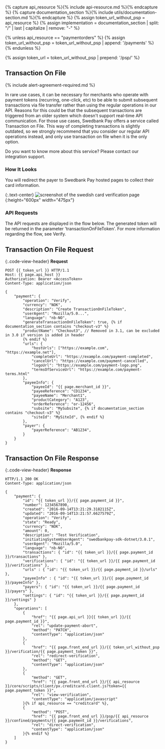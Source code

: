 {% capture api_resource %}{% include api-resource.md %}{% endcapture %}
{% capture documentation_section %}{% include utils/documentation-section.md %}{% endcapture %}
{% assign token_url_without_psp = api_resource %}
{% assign implementation = documentation_section | split: "/"  | last | capitalize | remove: "-" %}

{% unless api_resource == "paymentorders" %}
    {% assign token_url_without_psp = token_url_without_psp | append: '/payments' %}
{% endunless %}

{% assign token_url = token_url_without_psp | prepend: '/psp/' %}

## Transaction On File

{% include alert-agreement-required.md %}

In rare use cases, it can be necessary for merchants who operate with payment
tokens (recurring, one-click, etc) to be able to submit subsequent transactions
via file transfer rather than using the regular operations in our API. Reasons
for this could be that the subsequent transactions are triggered from an older
system which doesn't support real-time API communication. For those use cases,
Swedbank Pay offers a service called Transaction on File. This way of completing
transactions is slightly outdated, so we strongly recommend that you consider
our regular API operations instead, and only use transaction on file when it is
the only option.

Do you want to know more about this service? Please contact our integration
support.

### How It Looks

You will redirect the payer to Swedbank Pay hosted pages to collect
their card information.

{:.text-center}
![screenshot of the swedish card verification page][swedish-verify]{:height="600px" width="475px"}

### API Requests

The API requests are displayed in the flow below. The generated token will be
returned in the parameter 'transactionOnFileToken'. For more information
regarding the flow, see Verify.

## Transaction On File Request

{:.code-view-header}
**Request**

```http
POST {{ token_url }} HTTP/1.1
Host: {{ page.api_host }}
Authorization: Bearer <AccessToken>
Content-Type: application/json

{
    "payment": {
        "operation": "Verify",
        "currency": "NOK",
        "description": "Create TransactionOnFileToken",
        "userAgent": "Mozilla/5.0...",
        "language": "nb-NO",
        "generateTransactionOnFileToken": true, {% if documentation_section contains "checkout-v3" %}
        "productName": "Checkout3", // Removed in 3.1, can be excluded in 3.0 if version is added in header
        {% endif %}
        "urls": {
            "hostUrls": ["https://example.com", "https://example.net"],
            "completeUrl": "https://example.com/payment-completed",
            "cancelUrl": "https://example.com/payment-cancelled",
            "logoUrl": "https://example.com/payment-logo.png",
            "termsOfServiceUrl": "https://example.com/payment-terms.html"
        },
        "payeeInfo": {
            "payeeId": "{{ page.merchant_id }}",
            "payeeReference": "CD1234",
            "payeeName": "Merchant1",
            "productCategory": "A123",
            "orderReference": "or-12456",
            "subsite": "MySubsite", {% if documentation_section contains "checkout-v3" %}
            "siteId": "MySiteId", {% endif %}
        },
        "payer": {
            "payerReference": "AB1234",
        }
    }
}
```

## Transaction On File Response

{:.code-view-header}
**Response**

```http
HTTP/1.1 200 OK
Content-Type: application/json

{
    "payment": {
        "id": "{{ token_url }}/{{ page.payment_id }}",
        "number": 1234567890,
        "created": "2016-09-14T13:21:29.3182115Z",
        "updated": "2016-09-14T13:21:57.6627579Z",
        "operation": "Verify",
        "state": "Ready",
        "currency": "NOK",
        "amount": 0,
        "description": "Test Verification",
        "initiatingSystemUserAgent": "swedbankpay-sdk-dotnet/3.0.1",
        "userAgent": "Mozilla/5.0",
        "language": "nb-NO",
        "transactions": { "id": "{{ token_url }}/{{ page.payment_id }}/transactions" },
        "verifications": { "id": "{{ token_url }}/{{ page.payment_id }}/verifications" },
        "urls" : { "id": "{{ token_url }}/{{ page.payment_id }}/urls" },
        "payeeInfo" : { "id": "{{ token_url }}/{{ page.payment_id }}/payeeInfo" },
        "payers": { "id": "{{ token_url }}/{{ page.payment_id }}/payers" },
        "settings": { "id": "{{ token_url }}/{{ page.payment_id }}/settings" }
    },
    "operations": [
        {
            "href": "{{ page.api_url }}{{ token_url }}/{{ page.payment_id }}",
            "rel": "update-payment-abort",
            "method": "PATCH",
            "contentType": "application/json"
        },
        {
            "href": "{{ page.front_end_url }}/{{ token_url_without_psp }}/verification/{{ page.payment_token }}",
            "rel": "redirect-verification",
            "method": "GET",
            "contentType": "application/json"
        },
        {
            "method": "GET",
            "href": "{{ page.front_end_url }}/{{ api_resource }}/core/scripts/client/px.creditcard.client.js?token={{ page.payment_token }}",
            "rel": "view-verification",
            "contentType": "application/javascript"
        }{% if api_resource == "creditcard" %},
        {
            "method": "POST",
            "href": "{{ page.front_end_url }}/psp/{{ api_resource }}/confined/payments/{{ page.payment_id }}/verifications",
            "rel": "direct-verification",
            "contentType": "application/json"
        }{% endif %}
    ]
}
```

[swedish-verify]: /assets/img/payments/swedish-verify.png

